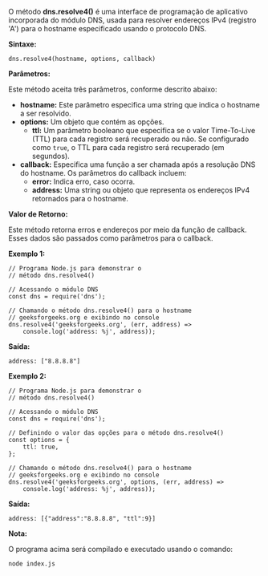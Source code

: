 
O método **dns.resolve4()** é uma interface de programação de aplicativo incorporada do módulo DNS, usada para resolver endereços IPv4 (registro 'A') para o hostname especificado usando o protocolo DNS.

**Sintaxe:**

```
dns.resolve4(hostname, options, callback)
```

**Parâmetros:**

Este método aceita três parâmetros, conforme descrito abaixo:

- **hostname:** Este parâmetro especifica uma string que indica o hostname a ser resolvido.
- **options:** Um objeto que contém as opções.
    - **ttl:** Um parâmetro booleano que especifica se o valor Time-To-Live (TTL) para cada registro será recuperado ou não. Se configurado como `true`, o TTL para cada registro será recuperado (em segundos).
- **callback:** Especifica uma função a ser chamada após a resolução DNS do hostname. Os parâmetros do callback incluem:
    - **error:** Indica erro, caso ocorra.
    - **address:** Uma string ou objeto que representa os endereços IPv4 retornados para o hostname.

**Valor de Retorno:**

Este método retorna erros e endereços por meio da função de callback. Esses dados são passados como parâmetros para o callback.

**Exemplo 1:**

```
// Programa Node.js para demonstrar o 
// método dns.resolve4()

// Acessando o módulo DNS
const dns = require('dns');

// Chamando o método dns.resolve4() para o hostname
// geeksforgeeks.org e exibindo no console
dns.resolve4('geeksforgeeks.org', (err, address) => 
    console.log('address: %j', address));
```

**Saída:**

```
address: ["8.8.8.8"]
```

**Exemplo 2:**

```
// Programa Node.js para demonstrar o 
// método dns.resolve4()

// Acessando o módulo DNS
const dns = require('dns');

// Definindo o valor das opções para o método dns.resolve4()
const options = { 
    ttl: true, 
};

// Chamando o método dns.resolve4() para o hostname
// geeksforgeeks.org e exibindo no console
dns.resolve4('geeksforgeeks.org', options, (err, address) => 
    console.log('address: %j', address));
```

**Saída:**

```
address: [{"address":"8.8.8.8", "ttl":9}]
```

**Nota:**

O programa acima será compilado e executado usando o comando:

```
node index.js
```



